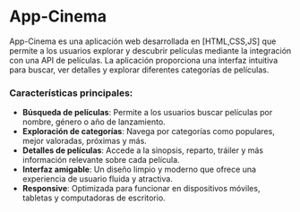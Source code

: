 # App-Cinema
App-Cinema es una aplicación web desarrollada en [HTML,CSS,JS] que permite a los usuarios explorar y descubrir películas mediante la integración con una API de películas. La aplicación proporciona una interfaz intuitiva para buscar, ver detalles y explorar diferentes categorías de películas.



### Características principales:
- **Búsqueda de películas**: Permite a los usuarios buscar películas por nombre, género o año de lanzamiento.
- **Exploración de categorías**: Navega por categorías como populares, mejor valoradas, próximas y más.
- **Detalles de películas**: Accede a la sinopsis, reparto, tráiler y más información relevante sobre cada película.
- **Interfaz amigable**: Un diseño limpio y moderno que ofrece una experiencia de usuario fluida y atractiva.
- **Responsive**: Optimizada para funcionar en dispositivos móviles, tabletas y computadoras de escritorio.
